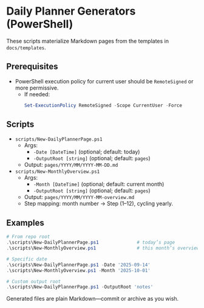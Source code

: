 # Daily Planner Generators (PowerShell)

These scripts materialize Markdown pages from the templates in `docs/templates`.

## Prerequisites
- PowerShell execution policy for current user should be `RemoteSigned` or more permissive.
  - If needed:
    ```powershell
    Set-ExecutionPolicy RemoteSigned -Scope CurrentUser -Force
    ```

## Scripts
- `scripts/New-DailyPlannerPage.ps1`
  - Args:
    - `-Date [DateTime]` (optional; default: today)
    - `-OutputRoot [string]` (optional; default: `pages`)
  - Output: `pages/YYYY/MM/YYYY-MM-DD.md`
- `scripts/New-MonthlyOverview.ps1`
  - Args:
    - `-Month [DateTime]` (optional; default: current month)
    - `-OutputRoot [string]` (optional; default: `pages`)
  - Output: `pages/YYYY/MM/YYYY-MM-overview.md`
  - Step mapping: month number → Step (1–12), cycling yearly.

## Examples
```powershell
# From repo root
.\scripts\New-DailyPlannerPage.ps1              # today’s page
.\scripts\New-MonthlyOverview.ps1               # this month’s overview

# Specific date
.\scripts\New-DailyPlannerPage.ps1 -Date '2025-09-14'
.\scripts\New-MonthlyOverview.ps1 -Month '2025-10-01'

# Custom output root
.\scripts\New-DailyPlannerPage.ps1 -OutputRoot 'notes'
```

Generated files are plain Markdown—commit or archive as you wish.
